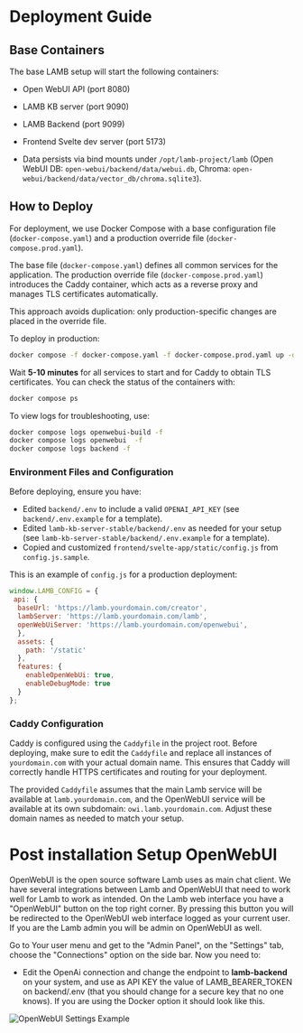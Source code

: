 
# Deployment Guide

## Base Containers

The base LAMB setup will start the following containers:

- Open WebUI API (port 8080)
- LAMB KB server (port 9090)
- LAMB Backend (port 9099)
- Frontend Svelte dev server (port 5173)

- Data persists via bind mounts under `/opt/lamb-project/lamb` (Open WebUI DB: `open-webui/backend/data/webui.db`, Chroma: `open-webui/backend/data/vector_db/chroma.sqlite3`).

## How to Deploy

For deployment, we use Docker Compose with a base configuration file (`docker-compose.yaml`) and a production override file (`docker-compose.prod.yaml`).

The base file (`docker-compose.yaml`) defines all common services for the application.
The production override file (`docker-compose.prod.yaml`) introduces the Caddy container, which acts as a reverse proxy and manages TLS certificates automatically.

This approach avoids duplication: only production-specific changes are placed in the override file.

To deploy in production:

```bash
docker compose -f docker-compose.yaml -f docker-compose.prod.yaml up -d
```

Wait **5-10 minutes** for all services to start and for Caddy to obtain TLS certificates.
You can check the status of the containers with:

```bash
docker compose ps
```
To view logs for troubleshooting, use:

```bash
docker compose logs openwebui-build -f
docker compose logs openwebui  -f
docker compose logs backend -f
```

### Environment Files and Configuration

Before deploying, ensure you have:
- Edited `backend/.env` to include a valid `OPENAI_API_KEY` (see `backend/.env.example` for a template).
- Edited `lamb-kb-server-stable/backend/.env` as needed for your setup (see `lamb-kb-server-stable/backend/.env.example` for a template).
- Copied and customized `frontend/svelte-app/static/config.js` from `config.js.sample`.

This is an example of `config.js` for a production deployment:

```javascript
window.LAMB_CONFIG = {
 api: {
  baseUrl: 'https://lamb.yourdomain.com/creator',
  lambServer: 'https://lamb.yourdomain.com/lamb',
  openWebUiServer: 'https://lamb.yourdomain.com/openwebui',
  },
  assets: {
    path: '/static'
  },
  features: {
    enableOpenWebUi: true,
    enableDebugMode: true
  }
};
````

### Caddy Configuration

Caddy is configured using the `Caddyfile` in the project root. Before deploying, make sure to edit the `Caddyfile` and replace all instances of `yourdomain.com` with your actual domain name. This ensures that Caddy will correctly handle HTTPS certificates and routing for your deployment.

The provided `Caddyfile` assumes that the main Lamb service will be available at `lamb.yourdomain.com`, and the OpenWebUI service will be available at its own subdomain: `owi.lamb.yourdomain.com`. Adjust these domain names as needed to match your setup.


# Post installation Setup OpenWebUI

OpenWebUI is the open source software Lamb uses as main chat client. We have several integrations between Lamb and OpenWebUI that need to work well for Lamb to work as intended. On the Lamb web interface you have a "OpenWebUI" button on the top right corner. By pressing this button you will be redirected to the OpenWebUI web interface logged as your current user. If you are the Lamb admin you will be admin on OpenWebUI as well.

Go to Your user menu and get to the "Admin Panel", on the "Settings" tab, choose the "Connections" option on the side bar. Now you need to:
* Edit the OpenAi connection and change the endpoint to **lamb-backend** on your system, and use as API KEY the value of LAMB_BEARER_TOKEN on backend/.env (that you should change for a secure key that no one knows). If you are using the Docker option it should look like this.

![OpenWebUI Settings Example](../static/owi-settings.png)